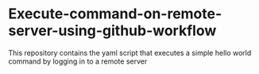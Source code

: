 # Execute-command-on-remote-server-using-github-workflow
This repository contains the yaml script that executes a simple hello world command by logging in to a remote server
